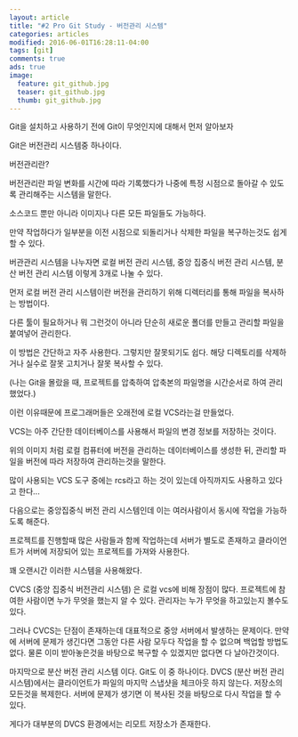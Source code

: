 ```yaml
---
layout: article
title: "#2 Pro Git Study - 버전관리 시스템"
categories: articles
modified: 2016-06-01T16:28:11-04:00
tags: [git]
comments: true
ads: true
image:
  feature: git_github.jpg
  teaser: git_github.jpg
  thumb: git_github.jpg
---
```


Git을 설치하고 사용하기 전에 Git이 무엇인지에 대해서 먼저 알아보자

Git은 버전관리 시스템중 하나이다.



버전관리란?

버전관리란 파일 변화를 시간에 따라 기록했다가 나중에 특정 시점으로 돌아갈 수 있도록 관리해주는 시스템을 말한다.

소스코드 뿐만 아니라 이미지나 다른 모든 파일들도 가능하다.

만약 작업하다가 일부분을 이전 시점으로 되돌리거나 삭제한 파일을 복구하는것도 쉽게 할 수 있다.



버관관리 시스템을 나누자면 로컬 버전 관리 시스템, 중앙 집중식 버전 관리 시스템, 분산 버전 관리 시스템 이렇게 3개로 나눌 수 있다.



먼저 로컬 버전 관리 시스템이란 버전을 관리하기 위해 디렉터리를 통해 파일을 복사하는 방법이다.

다른 툴이 필요하거나 뭐 그런것이 아니라 단순히 새로운 폴더를 만들고 관리할 파일을 붙여넣어 관리한다.

이 방법은 간단하고 자주 사용한다. 그렇지만 잘못되기도 쉽다. 해당 디렉토리를 삭제하거나 실수로 잘못 고치거나 잘못 복사할 수 있다.

(나는 Git을 몰랐을 때, 프로젝트를 압축하여 압축본의 파일명을 시간순서로 하여 관리했었다.)

이런 이유때문에 프로그래머들은 오래전에 로컬 VCS라는걸 만들었다.

VCS는 아주 간단한 데이터베이스를 사용해서 파일의 변경 정보를 저장하는 것이다.










위의 이미지 처럼 로컬 컴퓨터에 버전을 관리하는 데이터베이스를 생성한 뒤, 관리할 파일을 버전에 따라 저장하여 관리하는것을 말한다.

많이 사용되는 VCS 도구 중에는 rcs라고 하는 것이 있는데 아직까지도 사용하고 있다고 한다... 



다음으로는 중앙집중식 버전 관리 시스템인데 이는 여러사람이서 동시에 작업을 가능하도록 해준다.

프로젝트를 진행할때 많은 사람들과 함께 작업하는데 서버가 별도로 존재하고 클라이언트가 서버에 저장되어 있는 프로젝트를 가져와 사용한다.

꽤 오랜시간 이러한 시스템을 사용해왔다.


CVCS (중앙 집중식 버전관리 시스템) 은 로컬 vcs에 비해 장점이 많다. 프로젝트에 참여한 사람이면 누가 무엇을 했는지 알 수 있다. 관리자는 누가 무엇을 하고있는지 볼수도 있다. 

그러나 CVCS는 단점이 존재하는데 대표적으로 중앙 서버에서 발생하는 문제이다. 만약에 서버에 문제가 생긴다면 그동안 다른 사람 모두다 작업을 할 수 없으며 백업할 방법도 없다. 물론 이미 받아놓은것을 바탕으로 복구할 수 있겠지만 없다면 다 날아간것이다.



마지막으로 분산 버전 관리 시스템 이다. Git도 이 중 하나이다. DVCS (분산 버전 관리 시스템)에서는 클라이언트가 파일의 마지막 스냅샷을 체크아웃 하지 않는다. 저장소의 모든것을 복제한다. 서버에 문제가 생기면 이 복사된 것을 바탕으로 다시 작업을 할 수 있다.

게다가 대부분의 DVCS 환경에서는 리모트 저장소가 존재한다. 





